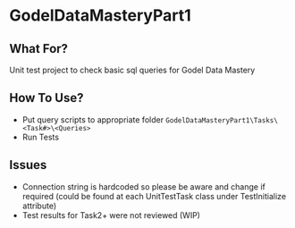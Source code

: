 # GodelDataMasteryPart1

## What For?
Unit test project to check basic sql queries for Godel Data Mastery

## How To Use?
 - Put query scripts to appropriate folder `GodelDataMasteryPart1\Tasks\<Task#>\<Queries>`
 - Run Tests

## Issues
 - Connection string is hardcoded so please be aware and change if required (could be found at each UnitTestTask class under TestInitialize attribute)
 - Test results for Task2+ were not reviewed (WIP)
 

